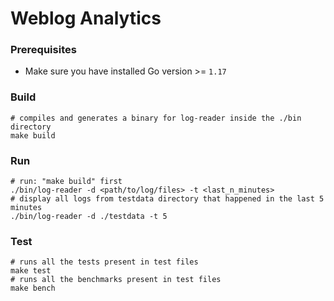 # Weblog Analytics

### Prerequisites

- Make sure you have installed Go version >= `1.17`

### Build

```shell
# compiles and generates a binary for log-reader inside the ./bin directory
make build
``` 

### Run

```shell
# run: "make build" first
./bin/log-reader -d <path/to/log/files> -t <last_n_minutes>
# display all logs from testdata directory that happened in the last 5 minutes
./bin/log-reader -d ./testdata -t 5
```

### Test

```shell
# runs all the tests present in test files
make test
# runs all the benchmarks present in test files
make bench
```
